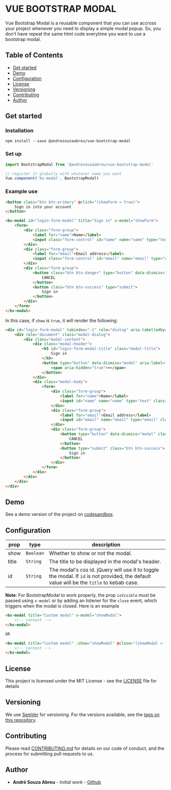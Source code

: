 # VUE BOOTSTRAP MODAL

Vue Bootstrap Modal is a reusable component that you can use accross your project whenever you need to display a simple modal popup. So, you don't have repeat the same html code everytime you want to use a bootstrap modal.

## Table of Contents

- [Get started](#get-started)
- [Demo](#demo)
- [Configuration](#configuration)
- [License](#license)
- [Versioning](#versioning)
- [Contributing](#contributing)
- [Author](#author)

## Get started

### Installation

```console
npm install --save @andresouzaabreu/vue-bootstrap-modal
```

### Set up

```javascript
import BootstrapModal from '@andresouzaabreu/vue-bootstrap-modal'

// register it globally with whatever name you want
Vue.component('bs-modal', BootstrapModal)
```

### Example use

```html
<button class="btn btn-primary" @click="(showForm = true)">
    Sign in into your account
</button>

<bs-modal id="login-form-modal" title="Sign in" v-model="showForm">
    <form>
        <div class="form-group">
            <label for="name">Name</label>
            <input class="form-control" id="name" name="name" type="text">
        </div>
        <div class="form-group">
            <label for="email">Email address</label>
            <input class="form-control" id="email" name="email" type="email">
        </div>
        <div class="form-group">
            <button class="btn btn-danger" type="button" data-dismiss="modal">
                CANCEL
            </button>
            <button class="btn btn-success" type="submit">
                Sign in
            </button>
        </div>
    </form>
</bs-modal>
```

In this case, if `show` is `true`, it will render the following:

```html
<div id="login-form-modal" tabindex="-1" role="dialog" aria-labelledby="login-form-modal-title" class="modal fade show" aria-modal="true" style="display: block;">
    <div role="document" class="modal-dialog">
        <div class="modal-content">
            <div class="modal-header">
                <h5 id="login-form-modal-title" class="modal-title">
                    Sign in
                </h5>
                <button type="button" data-dismiss="modal" aria-label="Close" class="close">
                    <span aria-hidden="true">×</span>
                </button>
            </div>
            <div class="modal-body">
                <form>
                    <div class="form-group">
                        <label for="name">Name</label>
                        <input id="name" name="name" type="text" class="form-control">
                    </div>
                    <div class="form-group">
                        <label for="email">Email address</label>
                        <input id="email" name="email" type="email" class="form-control">
                    </div>
                    <div class="form-group">
                        <button type="button" data-dismiss="modal" class="btn btn-danger">
                            CANCEL
                        </button>
                        <button type="submit" class="btn btn-success">
                            Sign in
                        </button>
                    </div>
                </form>
            </div>
        </div>
    </div>
</div>
```

## Demo

See a demo version of the project on [codesandbox](https://codesandbox.io/s/vue-bootstrap-modal-demo00-56iw7?fontsize=14&hidenavigation=1&theme=dark).

## Configuration

| prop | type | description |
|------|------|-------------|
| show | `Boolean` | Whether to show or not the modal. |
| title | `String` | The title to be displayed in the modal's header. |
| id | `String` | The modal's css id. jQuery will use it to toggle the modal. If `id` is not provided, the default value will be the `title` to kebab case. |

**Note**: For BootstrapModal to work properly, the prop `isVisible` must be passed using `v-model` or by adding an listener for the `close` event, which triggers when the modal is closed. Here is an example

```html
<bs-modal title="Custom modal" v-model="showModal">
    <!-- content -->
</bs-modal>

OR

<bs-modal title="Custom modal" :show="showModal" @close="(showModal = false)">
    <!-- content -->
</bs-modal>
```

## License

This project is licensed under the MIT License - see the [LICENSE](LICENSE.md) file for details

## Versioning

We use [SemVer](http://semver.org/) for versioning. For the versions available, see the [tags on this repository](https://github.com/AndreSouzaAbreu/vue-bootstrap-modal/tags).

## Contributing

Please read [CONTRIBUTING.md](CONTRIBUTING.md) for details on our code of conduct, and the process for submitting pull requests to us.

## Author

- **André Souza Abreu** - *Initial work* - [Github](https://github.com/AndreSouzaAbreu)
